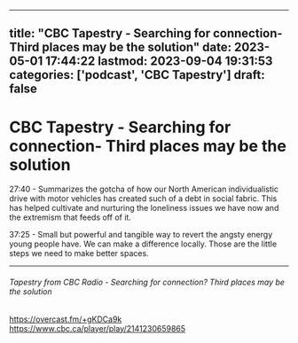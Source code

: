 
---
title: "CBC Tapestry - Searching for connection-  Third places may be the solution"
date: 2023-05-01 17:44:22
lastmod: 2023-09-04 19:31:53
categories: ['podcast', 'CBC Tapestry']
draft: false
---


# CBC Tapestry - Searching for connection-  Third places may be the solution
27:40 - Summarizes the gotcha of how our North American individualistic drive with motor vehicles has created such of a debt in social fabric. This has helped cultivate and nurturing the loneliness issues we have now and the extremism that feeds off of it.

37:25 - Small but powerful and tangible way to revert the angsty energy young people have. We can make a difference locally. Those are the little steps we need to make better spaces.

- - -
###### Tapestry from CBC Radio - Searching for connection? Third places may be the solution

https://overcast.fm/+gKDCa9k  
https://www.cbc.ca/player/play/2141230659865

<!-- #public #podcast #CBC Tapestry# -->

<!-- {BearID:39437860-23B8-44C6-86F5-A44E3E85FDED-17777-00000A3AEF69349E} -->

